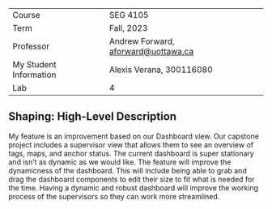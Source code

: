 |  |  |
| --- | --- |
| Course | SEG 4105|
| Term | Fall, 2023 |
| Professor | Andrew Forward, aforward@uottawa.ca |
| My Student Information | Alexis Verana, 300116080 |
| Lab| 4 |

## Shaping: High-Level Description

My feature is an improvement based on our Dashboard view. Our capstone project includes a supervisor view that allows them to see an overview of tags, maps, and anchor status. The current dashboard is super stationary and isn’t as dynamic as we would like. The feature will improve the dynamicness of the dashboard. This will include being able to grab and drag the dashboard components to edit their size to fit what is needed for the time. Having a dynamic and robust dashboard will improve the working process of the supervisors so they can work more streamlined.

